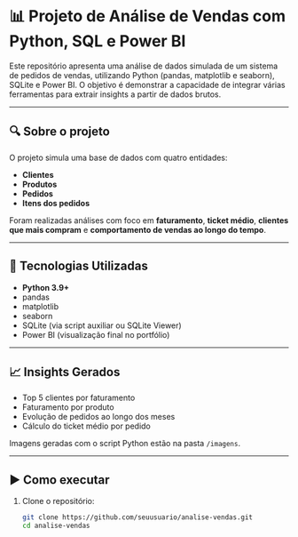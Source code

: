 # 📊 Projeto de Análise de Vendas com Python, SQL e Power BI

Este repositório apresenta uma análise de dados simulada de um sistema de pedidos de vendas, utilizando Python (pandas, matplotlib e seaborn), SQLite e Power BI. O objetivo é demonstrar a capacidade de integrar várias ferramentas para extrair insights a partir de dados brutos.

---

## 🔍 Sobre o projeto

O projeto simula uma base de dados com quatro entidades:
- **Clientes**
- **Produtos**
- **Pedidos**
- **Itens dos pedidos**

Foram realizadas análises com foco em **faturamento**, **ticket médio**, **clientes que mais compram** e **comportamento de vendas ao longo do tempo**.

---

## 🧰 Tecnologias Utilizadas

- **Python 3.9+**
- pandas
- matplotlib
- seaborn
- SQLite (via script auxiliar ou SQLite Viewer)
- Power BI (visualização final no portfólio)

---

## 📈 Insights Gerados

- Top 5 clientes por faturamento
- Faturamento por produto
- Evolução de pedidos ao longo dos meses
- Cálculo do ticket médio por pedido

Imagens geradas com o script Python estão na pasta `/imagens`.

---

## ▶️ Como executar

1. Clone o repositório:
   ```bash
   git clone https://github.com/seuusuario/analise-vendas.git
   cd analise-vendas

